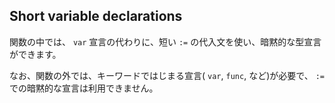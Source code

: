 ## Short variable declarations

関数の中では、 `var` 宣言の代わりに、短い `:=` の代入文を使い、暗黙的な型宣言ができます。

なお、関数の外では、キーワードではじまる宣言( `var`, `func`, など)が必要で、 `:=` での暗黙的な宣言は利用できません。